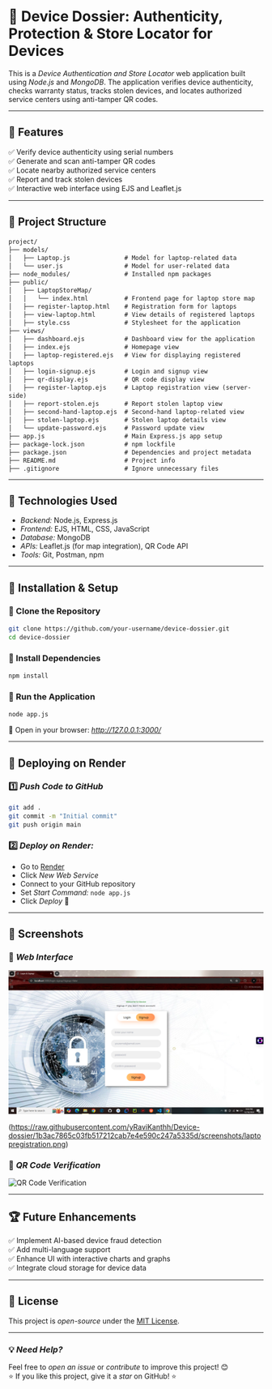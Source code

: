 # 📱 Device Dossier: Authenticity, Protection & Store Locator for Devices

This is a *Device Authentication and Store Locator* web application built using *Node.js* and *MongoDB*. The application verifies device authenticity, checks warranty status, tracks stolen devices, and locates authorized service centers using anti-tamper QR codes.

---

## 📌 Features

✅ Verify device authenticity using serial numbers  
✅ Generate and scan anti-tamper QR codes  
✅ Locate nearby authorized service centers  
✅ Report and track stolen devices  
✅ Interactive web interface using EJS and Leaflet.js  

---

## 📂 Project Structure

```
project/
├── models/
│   ├── Laptop.js               # Model for laptop-related data
│   └── user.js                 # Model for user-related data
├── node_modules/               # Installed npm packages
├── public/
│   ├── LaptopStoreMap/
│   │   └── index.html          # Frontend page for laptop store map
│   ├── register-laptop.html    # Registration form for laptops
│   ├── view-laptop.html        # View details of registered laptops
│   ├── style.css               # Stylesheet for the application
├── views/
│   ├── dashboard.ejs           # Dashboard view for the application
│   ├── index.ejs               # Homepage view
│   ├── laptop-registered.ejs   # View for displaying registered laptops
│   ├── login-signup.ejs        # Login and signup view
│   ├── qr-display.ejs          # QR code display view
│   ├── register-laptop.ejs     # Laptop registration view (server-side)
│   ├── report-stolen.ejs       # Report stolen laptop view
│   ├── second-hand-laptop.ejs  # Second-hand laptop-related view
│   ├── stolen-laptop.ejs       # Stolen laptop details view
│   └── update-password.ejs     # Password update view
├── app.js                      # Main Express.js app setup
├── package-lock.json           # npm lockfile
├── package.json                # Dependencies and project metadata
├── README.md                   # Project info
├── .gitignore                  # Ignore unnecessary files
```

---

## 🎯 Technologies Used

- *Backend:* Node.js, Express.js  
- *Frontend:* EJS, HTML, CSS, JavaScript  
- *Database:* MongoDB  
- *APIs:* Leaflet.js (for map integration), QR Code API  
- *Tools:* Git, Postman, npm  

---

## 🔧 Installation & Setup

### 🔹 Clone the Repository
```bash
git clone https://github.com/your-username/device-dossier.git
cd device-dossier
```

### 🔹 Install Dependencies
```bash
npm install
```

### 🔹 Run the Application
```bash
node app.js
```

🔗 Open in your browser: *http://127.0.0.1:3000/*

---

## 🚀 Deploying on Render

### 1️⃣ *Push Code to GitHub*
```bash
git add .
git commit -m "Initial commit"
git push origin main
```

### 2️⃣ *Deploy on Render:*
- Go to [Render](https://render.com/)  
- Click *New Web Service*  
- Connect to your GitHub repository  
- Set *Start Command:* `node app.js`  
- Click *Deploy* 🎉  

---

## 📸 Screenshots

### 🔹 *Web Interface*
![Web App Screenshot](https://raw.githubusercontent.com/yRaviKanthh/Device-dossier/7420f9ae0d9dff481a2efd82363b814f8c693f1f/screenshots/Singup.png)

(https://raw.githubusercontent.com/yRaviKanthh/Device-dossier/1b3ac7865c03fb517212cab7e4e590c247a5335d/screenshots/laptopregistration.png)


### 🔹 *QR Code Verification*
![QR Code Verification](https://your-screenshot-link.com/qr-code-verification.png)

---

## 🏆 Future Enhancements  

✅ Implement AI-based device fraud detection  
✅ Add multi-language support  
✅ Enhance UI with interactive charts and graphs  
✅ Integrate cloud storage for device data  

---

## 📜 License  

This project is *open-source* under the [MIT License](LICENSE).  

---

### 💡 *Need Help?*  
Feel free to *open an issue* or *contribute* to improve this project! 😊  
⭐ If you like this project, give it a *star* on GitHub! ⭐

